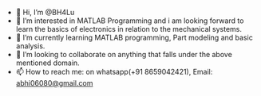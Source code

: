 - 👋 Hi, I’m @BH4Lu
- 👀 I’m interested in MATLAB Programming and i am looking forward to learn the basics of electronics in relation to the mechanical systems.
- 🌱 I’m currently learning MATLAB programming, Part modeling and basic analysis.
- 💞️ I’m looking to collaborate on anything that falls under the above mentioned domain.
- 📫 How to reach me: on whatsapp(+91 8659042421), Email: abhi06080@gmail.com

<!---
BH4Lu/BH4Lu is a ✨ special ✨ repository because its `README.md` (this file) appears on your GitHub profile.
You can click the Preview link to take a look at your changes.
--->
